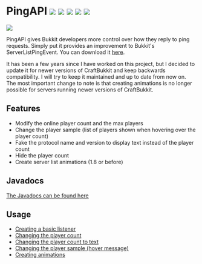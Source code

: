 # PingAPI [<img src="https://img.shields.io/badge/minecraft-1.14.1-important.svg">](README.md) [<img src="https://img.shields.io/badge/craftbukkit-1.7.5%20--%201.14.1-critical.svg">](README.md) [<img src="https://img.shields.io/badge/release-v1.1.1-blue.svg">](README.md) [<img src="https://img.shields.io/badge/license-MIT-blue.svg">](https://github.com/henry-anderson/PingAPI/blob/master/LICENSE) [<img src="https://img.shields.io/spiget/downloads/3829.svg?color=blue">](https://www.spigotmc.org/resources/pingapi.3829/)

[<img src="https://i.imgur.com/CZm3X3M.gif">](README.md)

PingAPI gives Bukkit developers more control over how they reply to ping requests. Simply put it provides an improvement to Bukkit's ServerListPingEvent. You can download it [here](http://www.spigotmc.org/resources/pingapi.3829/).

It has been a few years since I have worked on this project, but I decided to update it for newer versions of CraftBukkit and keep backwards compatibility. I will try to keep it maintained and up to date from now on. The most important change to note is that creating animations is no longer possible for servers running newer versions of CraftBukkit.

## Features
- Modify the online player count and the max players
- Change the player sample (list of players shown when hovering over the player count)
- Fake the protocol name and version to display text instead of the player count
- Hide the player count
- Create server list animations (1.8 or before)

## Javadocs
[The Javadocs can be found here](http://henry-anderson.github.io/PingAPI/)

## Usage
- [Creating a basic listener](usage/listener.md)
- [Changing the player count](usage/player_count.md)
- [Changing the player count to text](usage/player_count_to_text.md)
- [Changing the player sample (hover message)](usage/player_sample.md)
- [Creating animations](usage/animations.md)
